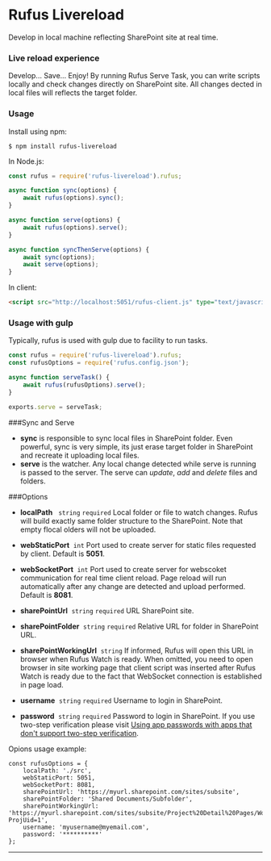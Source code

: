# Rufus Livereload
Develop in local machine reflecting SharePoint site at real time.

### Live reload experience
Develop... Save... Enjoy!
By running Rufus Serve Task, you can write scripts locally and check changes directly on SharePoint site. All changes dected in local files will reflects the target folder.

### Usage
Install using npm:
```shell
$ npm install rufus-livereload
```

In Node.js:
```js
const rufus = require('rufus-livereload').rufus;

async function sync(options) {
	await rufus(options).sync();
}

async function serve(options) {
	await rufus(options).serve();
}

async function syncThenServe(options) {
	await sync(options);
	await serve(options);
} 
```
In client:
```html
<script src="http://localhost:5051/rufus-client.js" type="text/javascript"></script>
```
### Usage with gulp
Typically, rufus is used with gulp due to facility to run tasks.
```js
const rufus = require('rufus-livereload').rufus;
const rufusOptions = require('rufus.config.json');

async function serveTask() {
	await rufus(rufusOptions).serve();
}

exports.serve = serveTask;
```
###Sync and Serve
- **sync** is responsible to sync local files in SharePoint folder. Even powerful, sync is very simple, its just erase target folder in SharePoint and recreate it uploading local files.
- **serve** is the watcher. Any local change detected while serve is running is passed to the server. The serve can *update*, *add* and *delete* files and folders.

###Options
- **localPath**&nbsp;&nbsp;&nbsp;`string` `required`
Local folder or file to watch changes. Rufus will build exactly same folder structure to the SharePoint. Note that empty flocal olders will not be uploaded.

- **webStaticPort**&nbsp;&nbsp;`int`
Port used to create server for static files requested by client.
Default is **5051**.

- **webSocketPort**&nbsp;&nbsp;`int`
Port used to create server for webscoket communication for real time client reload. Page reload will run automatically after any change are detected and upload performed.
Default is **8081**. 
- **sharePointUrl**&nbsp;&nbsp;`string` `required`
URL SharePoint site.

- **sharePointFolder**&nbsp;&nbsp;`string` `required`
Relative URL for folder in SharePoint URL.

- **sharePointWorkingUrl**&nbsp;&nbsp;`string`
If informed, Rufus will open this URL in browser when Rufus Watch is ready. When omitted, you need to open browser in site working page that client script was inserted after Rufus Watch is ready due to the fact that WebSocket connection is established in page load.

- **username**&nbsp;&nbsp;`string` `required`
Username to login in SharePoint.

- **password**&nbsp;&nbsp;`string` `required`
Password to login in SharePoint. If you use two-step verification please visit [Using app passwords with apps that don't support two-step verification](https://support.microsoft.com/en-us/help/12409/microsoft-account-app-passwords-and-two-step-verification).

Opions usage example:
```
const rufusOptions = {
	localPath: './src',
	webStaticPort: 5051,
	webSocketPort: 8081,
	sharePointUrl: 'https://myurl.sharepoint.com/sites/subsite',
	sharePointFolder: 'Shared Documents/Subfolder',
	sharePointWorkingUrl: 'https://myurl.sharepoint.com/sites/subsite/Project%20Detail%20Pages/WorkflowStageStatus.aspx?ProjUid=1',
	username: 'myusername@myemail.com',
	password: '**********'
};
```
****
